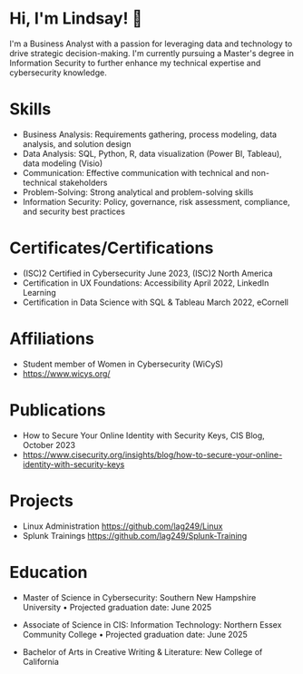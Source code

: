 # Hi, I'm Lindsay! 👋

I'm a Business Analyst with a passion for leveraging data and technology to drive strategic decision-making. I'm currently pursuing a Master's degree in Information Security to further enhance my technical expertise and cybersecurity knowledge.

# Skills
- Business Analysis: Requirements gathering, process modeling, data analysis, and solution design
- Data Analysis: SQL, Python, R, data visualization (Power BI, Tableau), data modeling (Visio)
- Communication: Effective communication with technical and non-technical stakeholders
- Problem-Solving: Strong analytical and problem-solving skills
- Information Security: Policy, governance, risk assessment, compliance, and security best practices

# **Certificates/Certifications**
- (ISC)2 Certified in Cybersecurity	June 2023, (ISC)2 North America
- Certification in UX Foundations: Accessibility 	April 2022, LinkedIn Learning
- Certification in Data Science with SQL & Tableau 	March 2022, eCornell 

# Affiliations
- Student member of Women in Cybersecurity (WiCyS)
- https://www.wicys.org/

# Publications
- How to Secure Your Online Identity with Security Keys, CIS Blog, October 2023
- https://www.cisecurity.org/insights/blog/how-to-secure-your-online-identity-with-security-keys

# Projects
- Linux Administration https://github.com/lag249/Linux
- Splunk Trainings https://github.com/lag249/Splunk-Training

#  Education
- Master of Science in Cybersecurity: Southern New Hampshire University 
  • Projected graduation date: June 2025 

- Associate of Science in CIS: Information Technology: Northern Essex Community College 
  • Projected graduation date: June 2025 

- Bachelor of Arts in Creative Writing & Literature: New College of California 
